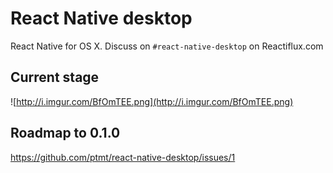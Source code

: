 # React Native desktop

React Native for OS X. Discuss on `#react-native-desktop` on Reactiflux.com

## Current stage

![http://i.imgur.com/BfOmTEE.png](http://i.imgur.com/BfOmTEE.png)

## Roadmap to 0.1.0

https://github.com/ptmt/react-native-desktop/issues/1
